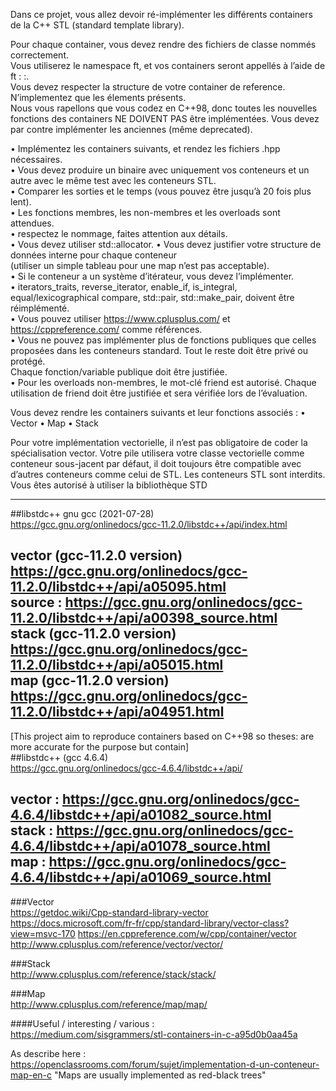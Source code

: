 Dans ce projet, vous allez devoir ré-implémenter les différents containers de la C++ STL (standard template library).  

Pour chaque container, vous devez rendre des fichiers de classe nommés correctement.  
Vous utiliserez le namespace ft, et vos containers seront appellés à l’aide de ft : :<container>.  
Vous devez respecter la structure de votre container de reference.   
N’implementez que les élements présents.  
Nous vous rapellons que vous codez en C++98, donc toutes les nouvelles fonctions des containers NE DOIVENT PAS être implémentées. 
Vous devez par contre implémenter les anciennes (même deprecated).  

• Implémentez les containers suivants, et rendez les fichiers <container>.hpp nécessaires.  
• Vous devez produire un binaire avec uniquement vos conteneurs et un autre avec le même test avec les conteneurs STL.  
• Comparer les sorties et le temps (vous pouvez être jusqu’à 20 fois plus lent).  
• Les fonctions membres, les non-membres et les overloads sont attendues.  
• respectez le nommage, faites attention aux détails.  
• Vous devez utiliser std::allocator. 
• Vous devez justifier votre structure de données interne pour chaque conteneur  
(utiliser un simple tableau pour une map n’est pas acceptable).  
• Si le conteneur a un système d’itérateur, vous devez l’implémenter.  
• iterators_traits, 
reverse_iterator, 
enable_if, 
is_integral, 
equal/lexicographical compare, 
std::pair, 
std::make_pair, doivent être réimplémenté.  
• Vous pouvez utiliser https://www.cplusplus.com/ et https://cppreference.com/ comme références.  
• Vous ne pouvez pas implémenter plus de fonctions publiques que celles proposées dans les conteneurs standard. 
Tout le reste doit être privé ou protégé.  
Chaque fonction/variable publique doit être justifiée.  
• Pour les overloads non-membres, le mot-clé friend est autorisé. 
Chaque utilisation de friend doit être justifiée et sera vérifiée lors de l’évaluation.  
 
Vous devez rendre les containers suivants et leur fonctions associés :
• Vector
• Map
• Stack

Pour votre implémentation vectorielle, il n’est pas obligatoire de coder la spécialisation vector<bool>.
Votre pile utilisera votre classe vectorielle comme conteneur sous-jacent par défaut, il doit
toujours être compatible avec d’autres conteneurs comme celui de STL.
Les conteneurs STL sont interdits.
Vous êtes autorisé à utiliser la bibliothèque STD

-------------------------------------------------------------------------------------------------  
##libstdc++ gnu gcc (2021-07-28)  
https://gcc.gnu.org/onlinedocs/gcc-11.2.0/libstdc++/api/index.html    
  
vector (gcc-11.2.0 version) https://gcc.gnu.org/onlinedocs/gcc-11.2.0/libstdc++/api/a05095.html   
source : https://gcc.gnu.org/onlinedocs/gcc-11.2.0/libstdc++/api/a00398_source.html  
stack (gcc-11.2.0 version) https://gcc.gnu.org/onlinedocs/gcc-11.2.0/libstdc++/api/a05015.html    
map (gcc-11.2.0 version) https://gcc.gnu.org/onlinedocs/gcc-11.2.0/libstdc++/api/a04951.html   
-------------------------------------------------------------------------------------------------  
[This project aim to reproduce containers based on C++98 so theses: are more accurate for the purpose but contain]  
##libstdc++  (gcc 4.6.4)   
https://gcc.gnu.org/onlinedocs/gcc-4.6.4/libstdc++/api/   
  
vector : https://gcc.gnu.org/onlinedocs/gcc-4.6.4/libstdc++/api/a01082_source.html  
stack  : https://gcc.gnu.org/onlinedocs/gcc-4.6.4/libstdc++/api/a01078_source.html  
map    : https://gcc.gnu.org/onlinedocs/gcc-4.6.4/libstdc++/api/a01069_source.html   
-------------------------------------------------------------------------------------------------  

###Vector   
https://getdoc.wiki/Cpp-standard-library-vector
https://docs.microsoft.com/fr-fr/cpp/standard-library/vector-class?view=msvc-170
https://en.cppreference.com/w/cpp/container/vector
http://www.cplusplus.com/reference/vector/vector/ 

###Stack    
http://www.cplusplus.com/reference/stack/stack/ 

###Map   
http://www.cplusplus.com/reference/map/map/  

####Useful / interesting / various :   
https://medium.com/sisgrammers/stl-containers-in-c-a95d0b0aa45a

As describe here : https://openclassrooms.com/forum/sujet/implementation-d-un-conteneur-map-en-c
"Maps are usually implemented as red-black trees"
